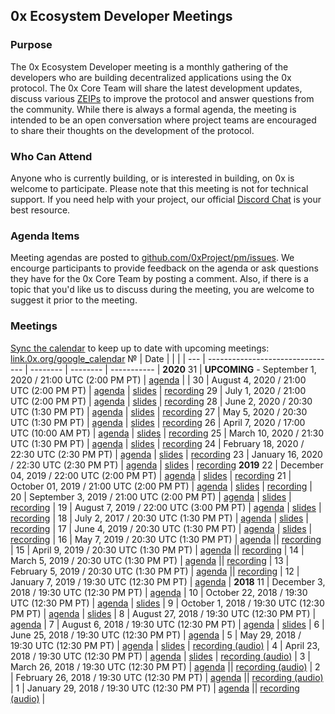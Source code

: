 ## 0x Ecosystem Developer Meetings
### Purpose
The 0x Ecosystem Developer meeting is a monthly gathering of the developers who are building decentralized applications using the 0x protocol. The 0x Core Team will share the latest development updates, discuss various [ZEIPs](https://github.com/0xProject/ZEIPs) to improve the protocol and answer questions from the community. While there is always a formal agenda, the meeting is intended to be an open conversation where project teams are encouraged to share their thoughts on the development of the protocol.

### Who Can Attend
Anyone who is currently building, or is interested in building, on 0x is welcome to participate. Please note that this meeting is not for technical support. If you need help with your project, our official [Discord Chat](https://link.0x.org/Discord) is your best resource.

### Agenda Items
Meeting agendas are posted to [github.com/0xProject/pm/issues](https://github.com/0xProject/pm/issues). We encourge participants to provide feedback on the agenda or ask questions they have for the 0x Core Team by posting a comment. Also, if there is a topic that you'd like us to discuss during the meeting, you are welcome to suggest it prior to the meeting.

### Meetings
[Sync the calendar](https://support.google.com/calendar/answer/37648?hl=en) to keep up to date with upcoming meetings: [link.0x.org/google_calendar](https://link.0x.org/google_calendar)
 №  | Date                             |           |           |           |
--- | -------------------------------- | -------- | -------- | ----------- |
 **2020**
 31 | **UPCOMING** - September 1, 2020 / 21:00 UTC (2:00 PM PT) | [agenda](https://github.com/0xProject/pm/issues/31) |  | 
 30 | August 4, 2020 / 21:00 UTC (2:00 PM PT) | [agenda](https://github.com/0xProject/pm/issues/30) | [slides](https://link.0x.org/2020-08_DevMtg)  | [recording](https://youtu.be/umuSQHDCons) 
 29 | July 1, 2020 / 21:00 UTC (2:00 PM PT) | [agenda](https://github.com/0xProject/pm/issues/29) | [slides](https://link.0x.org/2020-07_DevMtg) | [recording](https://youtu.be/g02OvcQH2j0)
 28 | June 2, 2020 / 20:30 UTC (1:30 PM PT) | [agenda](https://github.com/0xProject/pm/issues/28) | [slides](https://link.0x.org/2020-06_DevMtg) | [recording](https://youtu.be/PvQghNKObq4)
 27 | May 5, 2020 / 20:30 UTC (1:30 PM PT) | [agenda](https://github.com/0xProject/pm/issues/27) | [slides](https://link.0x.org/2020-05_DevMtg) | [recording](https://youtu.be/BOHujNezc8k)
 26 | April 7, 2020 / 17:00 UTC (10:00 AM PT) | [agenda](https://github.com/0xProject/pm/issues/26) | [slides](https://link.0x.org/2020-04_DevMtg) | [recording](https://youtu.be/eCDt6OR9YNo) 
 25 | March 10, 2020 / 21:30 UTC (1:30 PM PT) | [agenda](https://github.com/0xProject/pm/issues/25) | [slides](https://link.0x.org/2020-03_DevMtg) | [recording](https://youtu.be/2dC__Jm2T2g) 
 24 | February 18, 2020 / 22:30 UTC (2:30 PM PT) | [agenda](https://github.com/0xProject/pm/issues/24) | [slides](https://link.0x.org/2020-02_DevMtg) | [recording](https://www.youtube.com/watch?v=miQCsoqt2mg) 
 23 | January 16, 2020 / 22:30 UTC (2:30 PM PT) | [agenda](https://github.com/0xProject/pm/issues/23) | [slides](https://link.0x.org/2020-01_DevMtg) | [recording](https://youtu.be/Mr60Tvscnu8)
 **2019**
22 | December 04, 2019 / 22:00 UTC (2:00 PM PT) | [agenda](https://github.com/0xProject/pm/issues/22) | [slides](https://link.0x.org/2019-12_DevMtg) | [recording](https://youtu.be/VmOdu_eB9RY)
 21 | October 01, 2019 / 21:00 UTC (2:00 PM PT) | [agenda](https://github.com/0xProject/pm/issues/21) | [slides](https://link.0x.org/2020-10_DevMtg) | [recording](https://youtu.be/vNaCxl0vvh0) |
 20 | September 3, 2019 / 21:00 UTC (2:00 PM PT) | [agenda](https://github.com/0xProject/pm/issues/20) | [slides](https://link.0x.org/2019-09_DevMtg) | [recording](https://youtu.be/h0BH0ovIbwo) | 
 19 | August 7, 2019 / 22:00 UTC (3:00 PM PT) | [agenda](https://github.com/0xProject/pm/issues/19) | [slides](https://link.0x.org/2019-08_DevMtg) | [recording](https://youtu.be/isbzlNG-CGI) |
 18 | July 2, 2017 / 20:30 UTC (1:30 PM PT) | [agenda](https://github.com/0xProject/pm/issues/18) | [slides](https://link.0x.org/2019-07-02_DevMtg) | [recording](https://youtu.be/ZUEGhjhbb2Q) |
 17 | June 4, 2019 / 20:30 UTC (1:30 PM PT) | [agenda](https://github.com/0xProject/pm/issues/17) | [slides](https://link.0x.org/2019-06-04_DevMtg) | [recording](https://youtu.be/I-rfcpeSiXg) |
 16 | May 7, 2019 / 20:30 UTC (1:30 PM PT) | [agenda](https://github.com/0xProject/pm/issues/16) || [recording](https://youtu.be/GpnzfZ9Ss70) |
 15 | April 9, 2019 / 20:30 UTC (1:30 PM PT) | [agenda](https://github.com/0xProject/pm/issues/15) || [recording](https://youtu.be/ZpaJmis43fc) |
 14 | March 5, 2019 / 20:30 UTC (1:30 PM PT) | [agenda](https://github.com/0xProject/pm/issues/14) || [recording](https://youtu.be/5wTvAdZNxRA) |
 13 | February 5, 2019 / 20:30 UTC (1:30 PM PT) | [agenda](https://github.com/0xProject/pm/issues/13) || [recording](https://youtu.be/yYRigm-IiYA) |
 12 | January 7, 2019 / 19:30 UTC (12:30 PM PT) | [agenda](https://github.com/0xProject/pm/issues/12) |
 **2018**
 11 | December 3, 2018 / 19:30 UTC (12:30 PM PT) | [agenda](https://github.com/0xProject/pm/issues/11) |
 10 | October 22, 2018 / 19:30 UTC (12:30 PM PT) | [agenda](https://github.com/0xProject/pm/issues/10) | [slides](https://github.com/ethereum/pm/blob/master/All%20Core%20Devs%20Meetings/Meeting%2068.md) |
 9 | October 1, 2018 / 19:30 UTC (12:30 PM PT) | [agenda](https://github.com/0xProject/pm/issues/9) | [slides](https://docs.google.com/presentation/d/149tVP7JUrMoyyKsgi_jneJm6XJ2hqcHDM4CYEoGN4wI/edit?usp=sharing) |
 8 | August 27, 2018 / 19:30 UTC (12:30 PM PT) | [agenda](https://github.com/0xProject/pm/issues/8) |
 7 | August 6, 2018 / 19:30 UTC (12:30 PM PT) | [agenda](https://github.com/0xProject/pm/issues/7) | [slides](https://docs.google.com/presentation/d/1avtR7DJF5ZX2Y1X5Z0FQjyWx8Bm0StgoCnjz_ak2LII/edit?usp=sharing) |
 6 | June 25, 2018 / 19:30 UTC (12:30 PM PT) | [agenda](https://github.com/0xProject/pm/issues/6) |
 5 | May 29, 2018 / 19:30 UTC (12:30 PM PT) | [agenda](https://github.com/0xProject/pm/issues/5) | [slides](https://docs.google.com/presentation/d/1cbe1KGRHe9uhz-Qa1ijvvvFxteCdNsyP8lzHiBjJ7z0/edit?usp=sharingd) | [recording (audio)](https://drive.google.com/file/d/1vR_vCD6lI6Z7JmPdP5tSkNWKP3N_O9Ur/view) |
 4 | April 23, 2018 / 19:30 UTC (12:30 PM PT) | [agenda](https://github.com/0xProject/pm/issues/4) | [slides](https://docs.google.com/presentation/d/16lIPxv8xIwd_kN0IQuIJWyM-hVU6nvZHSzgfTq6OzBo/edit?usp=sharing) | [recording (audio)](https://drive.google.com/open?id=1Am_sE56G6smT0piLlBEHc7sTs5EmPVdl) |
 3 | March 26, 2018 / 19:30 UTC (12:30 PM PT) | [agenda](https://github.com/0xProject/pm/issues/3) || [recording (audio)](https://drive.google.com/open?id=1hxva9HiKxHSQv0BRYrsF50uejYOUAnF_) |
 2 | February 26, 2018 / 19:30 UTC (12:30 PM PT) | [agenda](https://github.com/0xProject/pm/issues/2) || [recording (audio)](https://drive.google.com/file/d/1V-l0ouY9nnCHa1vF7Q7g3w_RiwNnu49C/view) |
 1 | January 29, 2018 / 19:30 UTC (12:30 PM PT) | [agenda](https://github.com/0xProject/pm/issues/1) || [recording (audio)](https://drive.google.com/file/d/1Y_q6ko_j-ntHZ_pZhK67VXgnlLLxlvLK/view) |
